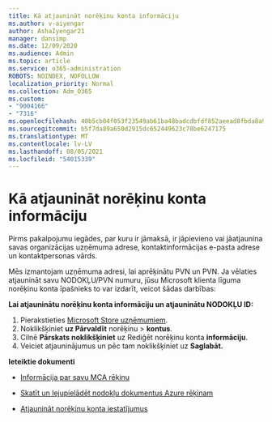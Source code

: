 ```yaml
---
title: Kā atjaunināt norēķinu konta informāciju
ms.author: v-aiyengar
author: AshaIyengar21
manager: dansimp
ms.date: 12/09/2020
ms.audience: Admin
ms.topic: article
ms.service: o365-administration
ROBOTS: NOINDEX, NOFOLLOW
localization_priority: Normal
ms.collection: Adm_O365
ms.custom:
- "9004166"
- "7316"
ms.openlocfilehash: 40b5cb04f053f23549ab61ba48badcdbfdf852aeead8fbda8a94e6e5184a3e73
ms.sourcegitcommit: b5f7da89a650d2915dc652449623c78be6247175
ms.translationtype: MT
ms.contentlocale: lv-LV
ms.lasthandoff: 08/05/2021
ms.locfileid: "54015339"
---
```

# <a name="how-to-update-billing-account-information"></a>Kā atjaunināt norēķinu konta informāciju

Pirms pakalpojumu iegādes, par kuru ir jāmaksā, ir jāpievieno vai jāatjaunina savas organizācijas uzņēmuma adrese, kontaktinformācijas e-pasta adrese un kontaktpersonas vārds.

Mēs izmantojam uzņēmuma adresi, lai aprēķinātu PVN un PVN. Ja vēlaties atjaunināt savu NODOKĻU/PVN numuru, jūsu Microsoft klienta līguma norēķinu konta īpašnieks to var izdarīt, veicot šādas darbības:

**Lai atjauninātu norēķinu konta informāciju un atjauninātu NODOKĻU ID:**

1. Pierakstieties [Microsoft Store uzņēmumiem](https://businessstore.microsoft.com/).
1. Noklikšķiniet **uz Pārvaldīt** norēķinu  >  **kontus**.
1. Cilnē **Pārskats noklikšķiniet** uz Rediģēt norēķinu konta **informāciju**.
1. Veiciet atjauninājumus un pēc tam noklikšķiniet uz **Saglabāt.** 

**Ieteiktie dokumenti**

- [Informācija par savu MCA rēķinu](https://docs.microsoft.com/azure/cost-management-billing/understand/mca-understand-your-invoice)

- [Skatīt un lejupielādēt nodokļu dokumentus Azure rēķinam](https://docs.microsoft.com/azure/cost-management-billing/understand/mca-download-tax-document)

- [Atjaunināt norēķinu konta iestatījumus](https://docs.microsoft.com/microsoft-store/update-microsoft-store-for-business-account-settings)  
